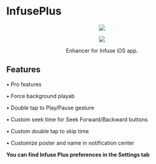 # InfusePlus
<p align="center">
<img src=https://github-production-user-asset-6210df.s3.amazonaws.com/38832025/241606359-e48135e8-147c-4687-a2f8-d2556d5301c9.png?raw=true) />
</p>

<p align="center">
<img src=https://github-production-user-asset-6210df.s3.amazonaws.com/38832025/241606667-8c44c99f-98d0-47cc-a1b1-f6b589cf0f62.png?raw=true) />
</p>

<p align="center">
Enhancer for Infuse iOS app.
</p>

## Features
• Pro features

• Force background playab

• Double tap to Play/Pause gesture

• Custom seek time for Seek Forward/Backward buttons

• Custom double tap to skip time

• Customize poster and name in notification center


**You can find Infuse Plus preferences in the Settings tab**
